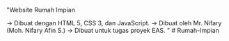 "Website Rumah Impian

-> Dibuat dengan HTML 5, CSS 3, dan JavaScript.
-> Dibuat oleh Mr. Nifary (Moh. Nifary Afin S.)
-> Dibuat untuk tugas proyek EAS.
" 
#   R u m a h - I m p i a n  
 